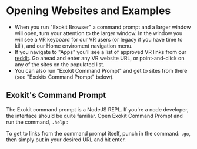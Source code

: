 # Opening Websites and Examples

* When you run "Exokit Browser" a command prompt and a larger window will open, turn your attention to the larger window. In the window you will see a VR keyboard for our VR users (or legacy if you have time to kill), and our Home enviroment navigation menu.
* If you navigate to "Apps" you'll see a list of approved VR links from our [reddit](https://www.reddit.com/r/exokit/). Go ahead and enter any VR website URL, or point-and-click on any of the sites on the populated list.
* You can also run "Exokit Command Prompt" and get to sites from there (see "Exokits Command Prompt" below).

## Exokit's Command Prompt

The Exokit command prompt is a NodeJS REPL. If you're a node developer, the interface should be quite familiar. Open Exokit Command Prompt and run the command, `.help` :

To get to links from the command prompt itself, punch in the command: `.go`, then simply put in your desired URL and hit enter.
